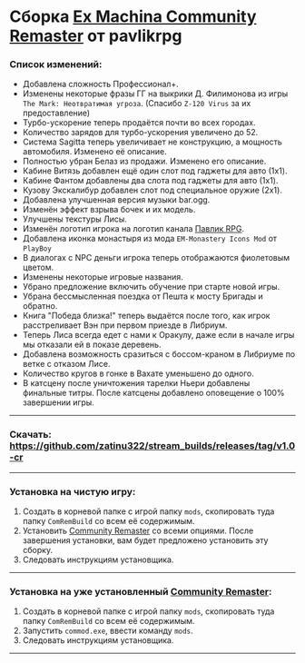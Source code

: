 # Сборка [Ex Machina Community Remaster](https://github.com/DeusExMachinaTeam/EM-CommunityPatch/) от pavlikrpg

### **Список изменений:**
+ Добавлена сложность Профессионал+.
+ Изменены некоторые фразы ГГ на выкрики Д. Филимонова из игры `The Mark: Неотвратимая угроза`. (Спасибо `Z-120 Virus` за их предоставление)
+ Турбо-ускорение теперь продаётся почти во всех городах.
+ Количество зарядов для турбо-ускорения увеличено до 52.
+ Система Sagitta теперь увеличивает не конструкцию, а мощность автомобиля. Изменено её описание.
+ Полностью убран Белаз из продажи. Изменено его описание.
+ Кабине Витязь добавлен ещё один слот под гаджеты для авто (1x1).
+ Кабине Фантом добавлены два слота под гаджеты для авто (1x1).
+ Кузову Экскалибур добавлен слот под специальное оружие (2x1).
+ Добавлена улучшенная версия музыки bar.ogg.
+ Изменён эффект взрыва бочек и их модель.
+ Улучшены текстуры Лисы.
+ Изменён логотип игрока на логотип канала [Павлик RPG](https://www.youtube.com/channel/UCn4cTYbkGki7getrE5sZabw).
+ Добавлена иконка монастыря из мода `EM-Monastery Icons Mod` от `PlayBoy`
+ В диалогах с NPC деньги игрока теперь отображаются фиолетовым цветом.
+ Изменены некоторые игровые названия.
+ Убрано предложение включить обучение при старте новой игры.
+ Убрана бессмысленная поездка от Пешта к мосту Бригады и обратно.
+ Книга "Победа близка!" теперь выдаётся после того, как игрок расстреливает Вэн при первом приезде в Либриум.
+ Теперь Лиса всегда едет с нами к Оракулу, даже если в начале игры мы отказали ей в показе деревень.
+ Добавлена возможность сразиться с боссом-краном в Либриуме по ветке с отказом Лисе.
+ Количество кругов в гонке в Вахате уменьшено до одного.
+ В катсцену после уничтожения тарелки Ньери добавлены финальные титры. После катсцены добавлено оповещение о 100% завершении игры.

***

### **Скачать:** https://github.com/zatinu322/stream_builds/releases/tag/v1.0-cr

***

### **Установка на чистую игру:**
1. Создать в корневой папке с игрой папку `mods`, скопировать туда папку `ComRemBuild` со всем её содержимым.
2. Установить [Community Remaster](https://github.com/DeusExMachinaTeam/EM-CommunityPatch/releases/) со всеми опциями. После завершения установки, вам будет предложено установить эту сборку.
3. Следовать инструкциям установщика.

***

### **Установка на уже установленный [Community Remaster](https://github.com/DeusExMachinaTeam/EM-CommunityPatch/releases/)**:
1. Создать в корневой папке с игрой папку `mods`, скопировать туда папку `ComRemBuild` со всем её содержимым.
2. Запустить `commod.exe`, ввести команду `mods`.
3. Следовать инструкциям установщика.

***
